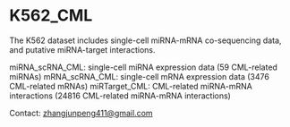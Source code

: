 # K562_CML
The K562 dataset includes single-cell miRNA-mRNA co-sequencing data, and putative miRNA-target interactions.

miRNA_scRNA_CML: single-cell miRNA expression data (59 CML-related miRNAs)
mRNA_scRNA_CML: single-cell mRNA expression data (3476 CML-related mRNAs)
miRTarget_CML: CML-related miRNA-mRNA interactions (24816 CML-related miRNA-mRNA interactions)

Contact: zhangjunpeng411@gmail.com
